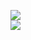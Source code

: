 [![](https://img.shields.io/badge/Made%20With-Github%20Spray-lightgrey.svg?style=for-the-badge&logo=github)](https://github.com/Annihil/github-spray#7190)  
[![](https://i.imgur.com/2DrTn0Z.gif)](https://github.com/Annihil/github-spray)